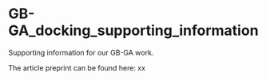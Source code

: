 # GB-GA_docking_supporting_information
Supporting information for our GB-GA work.

The article preprint can be found here: xx
